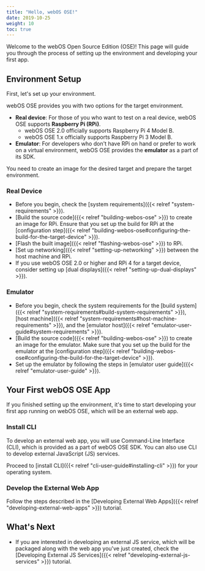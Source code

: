 ```yaml
---
title: "Hello, webOS OSE!"
date: 2019-10-25
weight: 10
toc: true
---
```


Welcome to the webOS Open Source Edition (OSE)! This page will guide you through the process of setting up the environment and developing your first app.

## Environment Setup

First, let's set up your environment.

webOS OSE provides you with two options for the target environment.

* **Real device**: For those of you who want to test on a real device, webOS OSE supports **Raspberry Pi (RPi)**.
    * webOS OSE 2.0 officially supports Raspberry Pi 4 Model B.
    * webOS OSE 1.x officially supports Raspberry Pi 3 Model B.
* **Emulator**: For developers who don't have RPi on hand or prefer to work on a virtual environment, webOS OSE provides the **emulator** as a part of its SDK.

You need to create an image for the desired target and prepare the target environment.

### Real Device

* Before you begin, check the [system requirements]({{< relref "system-requirements" >}}).
* [Build the source code]({{< relref "building-webos-ose" >}}) to create an image for RPi. Ensure that you set up the build for RPi at the [configuration step]({{< relref "building-webos-ose#configuring-the-build-for-the-target-device" >}}).
* [Flash the built image]({{< relref "flashing-webos-ose" >}}) to RPi.
* [Set up networking]({{< relref "setting-up-networking" >}}) between the host machine and RPi.
* If you use webOS OSE 2.0 or higher and RPi 4 for a target device, consider setting up [dual displays]({{< relref "setting-up-dual-displays" >}}).

### Emulator

* Before you begin, check the system requirements for the [build system]({{< relref "system-requirements#build-system-requirements" >}}), [host machine]({{< relref "system-requirements#host-machine-requirements" >}}), and the [emulator host]({{< relref "emulator-user-guide#system-requirements" >}}).
* [Build the source code]({{< relref "building-webos-ose" >}}) to create an image for the emulator. Make sure that you set up the build for the emulator at the [configuration step]({{< relref "building-webos-ose#configuring-the-build-for-the-target-device" >}}).
* Set up the emulator by following the steps in [emulator user guide]({{< relref "emulator-user-guide" >}}).

## Your First webOS OSE App

If you finished setting up the environment, it's time to start developing your first app running on webOS OSE, which will be an external web app.

### Install CLI

To develop an external web app, you will use Command-Line Interface (CLI), which is provided as a part of webOS OSE SDK. You can also use CLI to develop external JavaScript (JS) services.

Proceed to [install CLI]({{< relref "cli-user-guide#installing-cli" >}}) for your operating system.

### Develop the External Web App

Follow the steps described in the [Developing External Web Apps]({{< relref "developing-external-web-apps" >}}) tutorial.

## What's Next

* If you are interested in developing an external JS service, which will be packaged along with the web app you've just created, check the [Developing External JS Services]({{< relref "developing-external-js-services" >}}) tutorial.
